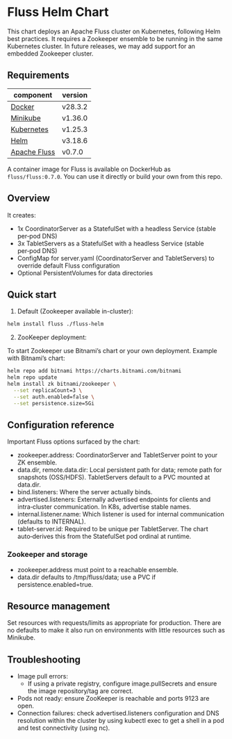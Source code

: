 
# Fluss Helm Chart

This chart deploys an Apache Fluss cluster on Kubernetes, following Helm best practices.
It requires a Zookeeper ensemble to be running in the same Kubernetes cluster. In future releases, we may add support for an embedded Zookeeper cluster.


## Requirements 

| component                                                                      | version |
| ------------------------------------------------------------------------------ | ------- |
| [Docker](https://docs.docker.com/)                                             | v28.3.2 |
| [Minikube](https://minikube.sigs.k8s.io/docs/)                                 | v1.36.0 |
| [Kubernetes](https://kubernetes.io)                                            | v1.25.3 |
| [Helm](https://helm.sh)                                                        | v3.18.6 |
| [Apache Fluss](https://fluss.apache.org/docs/)                                 | v0.7.0  |

A container image for Fluss is available on DockerHub as `fluss/fluss:0.7.0`. You can use it directly or build your own from this repo.

## Overview

It creates:
- 1x CoordinatorServer as a StatefulSet with a headless Service (stable per‑pod DNS)
- 3x TabletServers as a StatefulSet with a headless Service (stable per‑pod DNS)
- ConfigMap for server.yaml (CoordinatorServer and TabletServers) to override default Fluss configuration
- Optional PersistentVolumes for data directories

## Quick start

1) Default (Zookeeper available in-cluster):

```bash
helm install fluss ./fluss-helm
```

2) ZooKeeper deployment:

To start Zookeeper use Bitnami’s chart or your own deployment. Example with Bitnami’s chart:

```bash
helm repo add bitnami https://charts.bitnami.com/bitnami
helm repo update
helm install zk bitnami/zookeeper \
  --set replicaCount=3 \
  --set auth.enabled=false \
  --set persistence.size=5Gi
```

## Configuration reference

Important Fluss options surfaced by the chart:
- zookeeper.address: CoordinatorServer and TabletServer point to your ZK ensemble.
- data.dir, remote.data.dir: Local persistent path for data; remote path for snapshots (OSS/HDFS). TabletServers default to a PVC mounted at data.dir.
- bind.listeners: Where the server actually binds.
- advertised.listeners: Externally advertised endpoints for clients and intra‑cluster communication. In K8s, advertise stable names.
- internal.listener.name: Which listener is used for internal communication (defaults to INTERNAL).
- tablet-server.id: Required to be unique per TabletServer. The chart auto‑derives this from the StatefulSet pod ordinal at runtime.


### Zookeeper and storage
- zookeeper.address must point to a reachable ensemble.
- data.dir defaults to /tmp/fluss/data; use a PVC if persistence.enabled=true.

## Resource management

Set resources with requests/limits as appropriate for production. There are no defaults to make it also run on environments with little resources such as Minikube.

## Troubleshooting
- Image pull errors:
  - If using a private registry, configure image.pullSecrets and ensure the image repository/tag are correct.
- Pods not ready: ensure ZooKeeper is reachable and ports 9123 are open.
- Connection failures: check advertised.listeners configuration and DNS resolution within the cluster by using kubectl exec to get a shell in a pod and test connectivity (using nc).